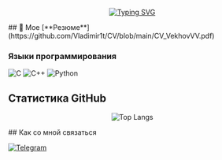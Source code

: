 <div align="center">

  [![Typing SVG](https://readme-typing-svg.demolab.com?font=Fira+Code&size=25&pause=1000&width=750&lines=Backend+developer+%7C+Network+software+engineer)](https://git.io/typing-svg)

</div>
## 📄 Мое [**Резюме**](https://github.com/Vladimir1t/CV/blob/main/CV_VekhovVV.pdf)

### Языки программирования
![C](https://img.shields.io/badge/C-00599C?style=for-the-badge&logo=c&logoColor=white)
![C++](https://img.shields.io/badge/C++-00599C?style=for-the-badge&logo=c%2B%2B&logoColor=white)
![Python](https://img.shields.io/badge/Python-3776AB?style=for-the-badge&logo=python&logoColor=white)

## Статистика GitHub

<div align="center">

![Top Langs](https://github-readme-stats.vercel.app/api/top-langs/?username=Vladimir1t&layout=compact&theme=radical)

</div>
## Как со мной связаться

[![Telegram](https://img.shields.io/badge/Telegram-2CA5E0?style=for-the-badge&logo=telegram&logoColor=white)](https://t.me/vladimir_spb_v)
